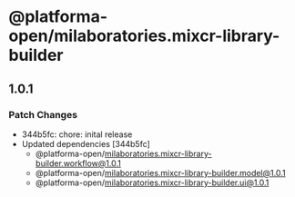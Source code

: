 # @platforma-open/milaboratories.mixcr-library-builder

## 1.0.1

### Patch Changes

- 344b5fc: chore: inital release
- Updated dependencies [344b5fc]
  - @platforma-open/milaboratories.mixcr-library-builder.workflow@1.0.1
  - @platforma-open/milaboratories.mixcr-library-builder.model@1.0.1
  - @platforma-open/milaboratories.mixcr-library-builder.ui@1.0.1
